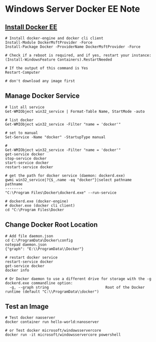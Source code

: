 # Windows Server Docker EE Note
## [Install Docker EE](<https://docs.docker.com/install/windows/docker-ee/#about-docker-ee-containers-and-windows-server>)

    # Install docker-engine and docker cli client
    Install-Module DockerMsftProvider -Force
    Install-Package Docker -ProviderName DockerMsftProvider -Force
    
    # Check if a reboot is required, and if yes, restart your instance:
    (Install-WindowsFeature Containers).RestartNeeded
    
    # If the output of this command is Yes
    Restart-Computer
    
    # don't download any image first
    
## Manage Docker Service
    # list all service 
    Get-WMIObject win32_service | Format-Table Name, StartMode -auto
    
    # list docker
    Get-WMIObject win32_service -Filter "name = 'docker'"
    
    # set to manual
    Set-Service -Name "docker" -StartupType manual
    
    # 
    Get-WMIObject win32_service -Filter "name = 'docker'"
    get-service docker
    stop-service docker
    start-service docker
    restart-service docker
    
    # get the path for docker service (daemon: dockerd.exe)
    gwmi win32_service|?{$_.name -eq "docker"}|select pathname
    pathname
    --------
    "C:\Program Files\Docker\dockerd.exe" --run-service
    
    # dockerd.exe (docker-engine)
    # docker.exe (docker cli client)
    cd "C:\Program Files\Docker
    
## Change Docker Root Location
    # Add file daemon.json
    cd C:\ProgramData\Docker\config
    notepad daemon.json
    {"graph": "E:\\ProgramData\\Docker"}
    
    # restart docker service
    restart-service docker
    get-service docker
    docker info
    
    # Or Docker daemon to use a different drive for storage with the -g dockerd.exe commandline option:
      -g, --graph string                          Root of the Docker runtime (default "C:\\ProgramData\\docker")
 
    
 ## Test an Image

    # Test docker naoserver
    docker container run hello-world:nanoserver
    
    # or Test docker microsoft/windowsservercore
    docker run -it microsoft/windowsservercore powershell
    
